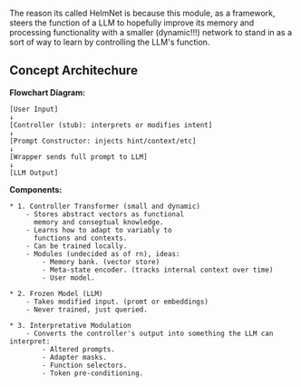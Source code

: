 The reason its called HelmNet is because this module, 
as a framework, steers the function of a LLM to hopefully 
improve its memory and processing functionality with a 
smaller (dynamic!!!) network to stand in as a sort of
way to learn by controlling the LLM's function.

## Concept Architechure

**Flowchart Diagram:**

    [User Input] 
    ↓
    [Controller (stub): interprets or modifies intent]
    ↓
    [Prompt Constructor: injects hint/context/etc]
    ↓
    [Wrapper sends full prompt to LLM]
    ↓
    [LLM Output]

**Components:**

    * 1. Controller Transformer (small and dynamic)
        - Stores abstract vectors as functional 
          memory and conseptual knowledge.
        - Learns how to adapt to variably to 
          functions and contexts.
        - Can be trained locally.
        - Modules (undecided as of rn), ideas:
            - Memory bank. (vector store)
            - Meta-state encoder. (tracks internal context over time)
            - User model.

    * 2. Frozen Model (LLM)
        - Takes modified input. (promt or embeddings)
        - Never trained, just queried.

    * 3. Interpretative Modulation
        - Converts the controller's output into something the LLM can interpret:
            - Altered prompts.
            - Adapter masks.
            - Function selectors.
            - Token pre-conditioning.

